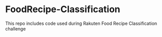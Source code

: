 # FoodRecipe-Classification
This repo includes code used during Rakuten Food Recipe Classification challenge
